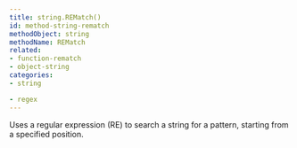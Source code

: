 ```yaml
---
title: string.REMatch()
id: method-string-rematch
methodObject: string
methodName: REMatch
related:
- function-rematch
- object-string
categories:
- string

- regex
---
```


Uses a regular expression (RE) to search a string for a pattern, starting from a specified position.